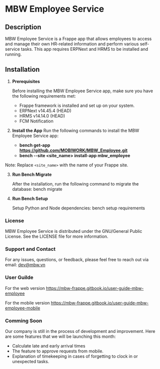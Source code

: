 # MBW Employee Service

## Description

MBW Employee Service is a Frappe app that allows employees to access and manage their own HR-related information and perform various self-service tasks. This app requires ERPNext and HRMS to be installed and running.

## Installation

1. **Prerequisites**

    Before installing the MBW Employee Service app, make sure you have the following requirements met:
    - Frappe framework is installed and set up on your system.
    - ERPNext v14.45.4 (HEAD)
    - HRMS v14.14.0 (HEAD)
    - FCM Notification 

2. **Install the App**
    Run the following commands to install the MBW Employee Service app:<br/>
    - <b>bench get-app https://github.com/MOBIWORK/MBW_Employee.git</b><br/>
    - <b>bench --site <site_name> install-app mbw_employee</b>

Note: Replace `<site_name>` with the name of your Frappe site.

3. **Run Bench Migrate**

    After the installation, run the following command to migrate the database:
    bench migrate

4. **Run Bench Setup**

    Setup Python and Node dependencies:
    bench setup requirements

### License

MBW Employee Service is distributed under the GNU/General Public License. See the LICENSE file for more information.

### Support and Contact

For any issues, questions, or feedback, please feel free to reach out via email: dev@mbw.vn

### User Guilde
For the web version
https://mbw-frappe.gitbook.io/user-guide-mbw-employee

For the mobile version
https://mbw-frappe.gitbook.io/user-guide-mbw-employee-mobile

### Comming Soon
Our company is still in the process of development and improvement. Here are some features that we will be launching this month:
- Calculate late and early arrival times
- The feature to approve requests from mobile.
- Explanation of timekeeping in cases of forgetting to clock in or unexpected tasks.


